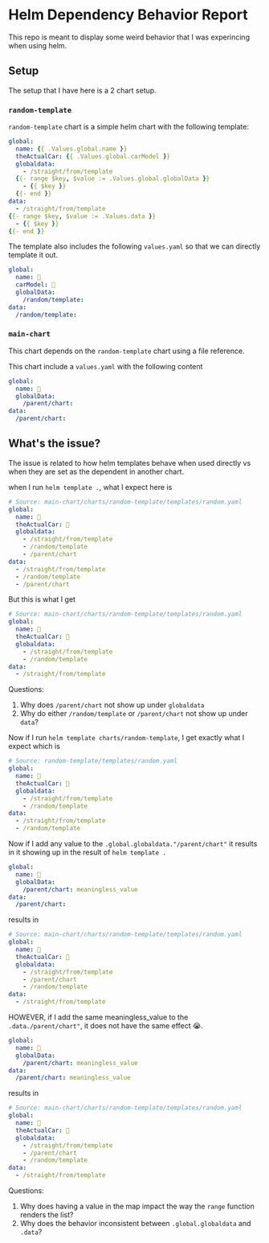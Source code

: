 # Helm Dependency Behavior Report
This repo is meant to display some weird behavior that I was experincing when using helm.

## Setup
The setup that I have here is a 2 chart setup.

### `random-template`
`random-template` chart is a simple helm chart with the following template:
```yaml
global:
  name: {{ .Values.global.name }}
  theActualCar: {{ .Values.global.carModel }}
  globaldata:
    - /straight/from/template
  {{- range $key, $value := .Values.global.globalData }}
    - {{ $key }}
  {{- end }}
data:
  - /straight/from/template
{{- range $key, $value := .Values.data }}
  - {{ $key }}
{{- end }}
```
The template also includes the following `values.yaml` so that we can directly template it out.
```yaml
global:
  name: 🤡
  carModel: 🚗
  globalData:
    /random/template:
data:
  /random/template:
```

### `main-chart`
This chart depends on the `random-template` chart using a file reference.

This chart include a `values.yaml` with the following content
```yaml
global:
  name: 🤡
  globalData:
    /parent/chart:
data:
  /parent/chart:
```

## What's the issue?
The issue is related to how helm templates behave when used directly vs when they are set as the dependent in another chart.

when I run `helm template .`, what I expect here is
```yaml
# Source: main-chart/charts/random-template/templates/random.yaml
global:
  name: 🤡
  theActualCar: 🚗
  globaldata:
    - /straight/from/template
    - /random/template
    - /parent/chart
data:
  - /straight/from/template
  - /random/template
  - /parent/chart
```
But this is what I get
```yaml
# Source: main-chart/charts/random-template/templates/random.yaml
global:
  name: 🤡
  theActualCar: 🚗
  globaldata:
    - /straight/from/template
    - /random/template
data:
  - /straight/from/template
```
Questions:
1. Why does `/parent/chart` not show up under `globaldata`
1. Why do either `/random/template` or `/parent/chart` not show up under `data`?


Now if I run `helm template charts/random-template`, I get exactly what I expect which is
```yaml
# Source: random-template/templates/random.yaml
global:
  name: 🤡
  theActualCar: 🚗
  globaldata:
    - /straight/from/template
    - /random/template
data:
  - /straight/from/template
  - /random/template
```

Now if I add any value to the `.global.globaldata."/parent/chart"` it results in it showing up in the result of `helm template .`

```yaml
global:
  name: 🤡
  globalData:
    /parent/chart: meaningless_value
data:
  /parent/chart:
```
results in
```yaml
# Source: main-chart/charts/random-template/templates/random.yaml
global:
  name: 🤡
  theActualCar: 🚗
  globaldata:
    - /straight/from/template
    - /parent/chart
    - /random/template
data:
  - /straight/from/template
```

HOWEVER, if I add the same meaningless_value to the `.data./parent/chart"`, it does not have the same effect 😭.
```yaml
global:
  name: 🤡
  globalData:
    /parent/chart: meaningless_value
data:
  /parent/chart: meaningless_value
```
results in
```yaml
# Source: main-chart/charts/random-template/templates/random.yaml
global:
  name: 🤡
  theActualCar: 🚗
  globaldata:
    - /straight/from/template
    - /parent/chart
    - /random/template
data:
  - /straight/from/template
```

Questions:
1. Why does having a value in the map impact the way the `range` function renders the list?
1. Why does the behavior inconsistent between `.global.globaldata` and `.data`?